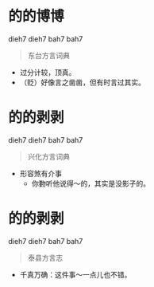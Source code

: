 # 的的博博
dieh7 dieh7 bah7 bah7
> 东台方言词典
- 过分计较，顶真。
- （贬）好像言之凿凿，但有时言过其实。

# 的的剥剥
dieh7 dieh7 bah7 bah7
> 兴化方言词典
- 形容煞有介事
  - 你覅听他说得～的，其实是没影子的。

# 的的剥剥
dieh7 dieh7 bah7 bah7
> 泰县方言志
- 千真万确：这件事～一点儿也不错。
